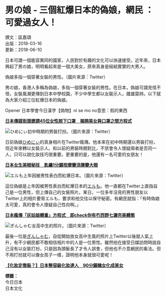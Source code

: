 # 男の娘 - 三個紅爆日本的偽娘，網民 ：可愛過女人！

撰文：區嘉頌  
出版：2018-03-16  
更新：2018-06-10  

日本可謂一個能容異同的國家，人民對於有趣的文化可以快速接受。近年來，日本興起了男の娘，明明看起來是一個大美女，原來真身是結結實實的大男人。

偽娘多指一個穿著女裝的男性。（圖片來源：Twitter）

男の娘，香港人多稱為偽娘，多指一個穿著女裝的男性。在日本，偽娘可謂見怪不怪，女裝風潮更傳到日本中學校園，不少中學生都以女裝示人，雌雄莫辨。以下就為大家介紹三位紅爆日本的偽娘。

Opener 日本學會今日漢字【偽物】ni se mo no意思：假的東西

[**日本傳媒街頭邀請45位女性脫下口罩　揭開美女與口罩之間方程式**](https://buff.ly/2DjBK3u)

![ひめにぃ初中時期的男裝打扮。（圖片來源：Twitter）](https://some-image-link.com)

日前偽娘[ひめにぃ](https://twitter.com/1293Maron)的真身相片在Twitter瘋傳。他本來在初中時期還以男裝打扮，但近年來轉以女裝示人。和以前的男裝時期對比，不禁會令人懷疑兩者是否同一人，只可以說化妝技巧很重要。更重要的是，他還有一名可愛的女朋友！

[**日本女生美眼秘技　匙羹1分鐘按摩變消腫變大眼**](https://buff.ly/2FhKg9h)

![エルも上年因被男性表白而紅爆日本。（圖片來源：Twitter）](https://some-image-link.com)

這位偽娘是上年因被男性表白而紅爆日本的[エルも](https://twitter.com/Elmon_0715)。他一直都在Twitter上直指自己是一位男性，但上傳自己的女裝照片。某日，一位多年沒見的男性朋友以Twitter上的相片要脅エルも，要求和他交往以保守秘密。有網民就指：「有時偽娘太可愛，真的會令人懷疑自己性向啊。」

[**日本瘋傳「灰姑娘體重」方程式　即check你有冇西野七瀨完美體態**](http://bit.ly/2GKQiLV)

![ぎんしゃむ女高中生的照片。（圖片來源：Twitter）](https://some-image-link.com)

最後一位是[ぎんしゃむ](https://twitter.com/GINSYAMU)，自從開始放女高中生風的照片上Twitter以後就人氣上升，有不少網民都不敢相信相片中的人是一位男性。雖然他在接受日媒訪問時說自己沒有以女裝打扮，只是因為頭髮長了才令人誤會，但他也不介意網民的看法。但不用打扮就可以像女孩子一樣，證明他本身就很可愛呢！

[**【化妝定喬裝？】日本整容級化妝達人　90分鐘醜女化成美女**](http://bit.ly/2CoSKEZ)

**標籤：**  
今日日本  
日本文化  